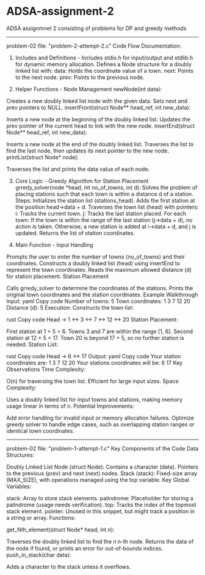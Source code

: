 # ADSA-assignment-2
ADSA assignmnet 2 consisting of problems for DP and greedy methods


------
problem-02 file: "problem-2-attempt-2.c"
Code Flow Documentation:
1. Includes and Definitions - 
Includes stdio.h for input/output and stdlib.h for dynamic memory allocation.
Defines a Node structure for a doubly linked list with:
data: Holds the coordinate value of a town.
next: Points to the next node.
prev: Points to the previous node.

2. Helper Functions - 
Node Management
newNode(int data):

Creates a new doubly linked list node with the given data.
Sets next and prev pointers to NULL.
insertFront(struct Node** head_ref, int new_data):

Inserts a new node at the beginning of the doubly linked list.
Updates the prev pointer of the current head to link with the new node.
insertEnd(struct Node** head_ref, int new_data):

Inserts a new node at the end of the doubly linked list.
Traverses the list to find the last node, then updates its next pointer to the new node.
printList(struct Node* node):

Traverses the list and prints the data value of each node.


3. Core Logic - 
Greedy Algorithm for Station Placement
grredy_solver(node *head, int no_of_towns, int d):
Solves the problem of placing stations such that each town is within a distance d of a station.
Steps:
Initializes the station list (stations_head).
Adds the first station at the position head->data + d.
Traverses the town list (head) with pointers:
i: Tracks the current town.
j: Tracks the last station placed.
For each town:
If the town is within the range of the last station (j->data + d), no action is taken.
Otherwise, a new station is added at i->data + d, and j is updated.
Returns the list of station coordinates.


4. Main Function - 
Input Handling

Prompts the user to enter the number of towns (no_of_towns) and their coordinates.
Constructs a doubly linked list (head) using insertEnd to represent the town coordinates.
Reads the maximum allowed distance (d) for station placement.
Station Placement

Calls grredy_solver to determine the coordinates of the stations.
Prints the original town coordinates and the station coordinates.
Example Walkthrough
Input:
yaml
Copy code
Number of towns: 5
Town coordinates: 1 3 7 12 20
Distance (d): 5
Execution:
Constructs the town list:

rust
Copy code
Head -> 1 <-> 3 <-> 7 <-> 12 <-> 20
Station Placement:

First station at 1 + 5 = 6.
Towns 3 and 7 are within the range [1, 6].
Second station at 12 + 5 = 17.
Town 20 is beyond 17 + 5, so no further station is needed.
Station List:

rust
Copy code
Head -> 6 <-> 17
Output:
yaml
Copy code
Your station coordinates are: 1 3 7 12 20 
Your stations coordinates will be: 6 17
Key Observations
Time Complexity:

O(n) for traversing the town list.
Efficient for large input sizes.
Space Complexity:

Uses a doubly linked list for input towns and stations, making memory usage linear in terms of n.
Potential Improvements:

Add error handling for invalid input or memory allocation failures.
Optimize greedy solver to handle edge cases, such as overlapping station ranges or identical town coordinates.




------
problem-02 file: "problem-1-attempt-1.c"
Key Components of the Code
Data Structures:

Doubly Linked List Node (struct Node):
Contains a character (data).
Pointers to the previous (prev) and next (next) nodes.
Stack (stack):
Fixed-size array (MAX_SIZE), with operations managed using the top variable.
Key Global Variables:

stack: Array to store stack elements.
palindrome: Placeholder for storing a palindrome (usage needs verification).
top: Tracks the index of the topmost stack element.
pointer: Unused in this snippet, but might track a position in a string or array.
Functions:

get_Nth_element(struct Node* head, int n):

Traverses the doubly linked list to find the 
𝑛
n-th node.
Returns the data of the node if found, or prints an error for out-of-bounds indices.
push_in_stack(char data):

Adds a character to the stack unless it overflows.